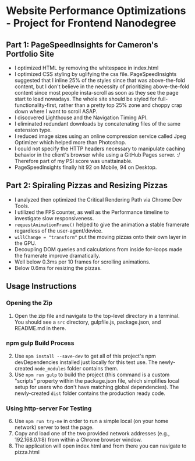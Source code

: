 # Website Performance Optimizations - Project for Frontend Nanodegree

## Part 1: PageSpeedInsights for Cameron's Portfolio Site
* I optimized HTML by removing the whitespace in index.html
* I optimized CSS styling by uglifying the css file. PageSpeedInsights suggested that I inline 25% of the styles since that was above-the-fold content, but I don't believe in the necessity of prioritizing above-the-fold content since most people insta-scroll as soon as they see the page start to load nowadays. The whole site should be styled for full-functionality-first, rather than a pretty top 25% zone and choppy crap down where I want to scroll ASAP.
* I discovered Lighthouse and the Navigation Timing API.
* I eliminated redundant downloads by concatenating files of the same extension type.
* I reduced image sizes using an online compression service called Jpeg Optimizer which helped more than Photoshop.
* I could not specify the HTTP headers necessary to manipulate caching behavior in the client's browser while using a GitHub Pages server. :/ Therefore part of my PSI score was unattainable.
* PageSpeedInsights finally hit 92 on Mobile, 94 on Desktop.

## Part 2: Spiraling Pizzas and Resizing Pizzas
* I analyzed then optimized the Critical Rendering Path via Chrome Dev Tools.
* I utilized the FPS counter, as well as the Performance timeline to investigate slow responsiveness.
* `requestAnimationFrame()` helped to give the animation a stable framerate regardless of the user-agent/device.
* `willChange = "transform"` put the moving pizzas onto their own layer in the GPU.
* Decoupling DOM queries and calculations from inside for-loops made the framerate improve dramatically.
* Well below 0.3ms per 10 frames for scrolling animations.
* Below 0.6ms for resizing the pizzas.


## Usage Instructions
### Opening the Zip
1. Open the zip file and navigate to the top-level directory in a terminal. You should see a `src` directory, gulpfile.js, package.json, and README.md in there.
### npm gulp Build Process
2. Use `npm install --save-dev` to get all of this project's npm devDependencies installed just locally for this test use. The newly-created `node_modules` folder contains them.
4. Use `npm run gulp` to build the project (this command is a custom "scripts" property within the package.json file, which simplifies local setup for users who don't have matching global dependencies). The newly-created `dist` folder contains the production ready code.
### Using http-server For Testing
6. Use `npm run try-me` in order to run a simple local (on your home network) server to test the page.
7. Copy and load one of the two provided network addresses (e.g., 192.168.0.1:8) from within a Chrome browser window.
8. The application will open index.html and from there you can navigate to pizza.html
